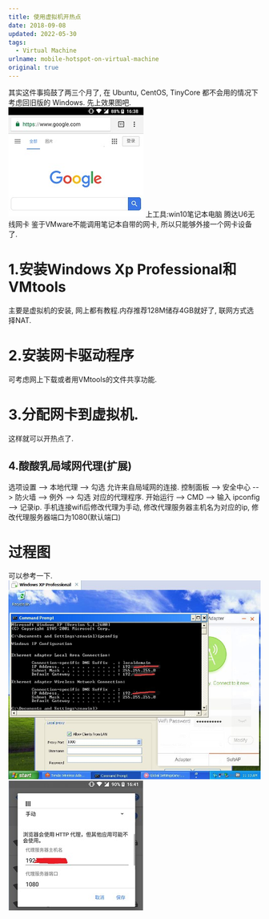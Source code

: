 ```yaml
---
title: 使用虚拟机开热点
date: 2018-09-08
updated: 2022-05-30
tags: 
  - Virtual Machine
urlname: mobile-hotspot-on-virtual-machine
original: true
---
```

其实这件事捣鼓了两三个月了, 在 Ubuntu, CentOS, TinyCore 都不会用的情况下考虑回旧版的 Windows. <!--more-->
先上效果图吧. 
![成功效果图](/picture/20180908-2.jpg)
上工具:win10笔记本电脑 腾达U6无线网卡
鉴于VMware不能调用笔记本自带的网卡, 所以只能够外接一个网卡设备了.
# 1.安装Windows Xp Professional和VMtools
主要是虚拟机的安装, 网上都有教程.内存推荐128M储存4GB就好了, 联网方式选择NAT.
# 2.安装网卡驱动程序
可考虑网上下载或者用VMtools的文件共享功能.
# 3.分配网卡到虚拟机.
这样就可以开热点了.
## 4.酸酸乳局域网代理(扩展)
选项设置 --> 本地代理 --> 勾选 允许来自局域网的连接.
控制面板 --> 安全中心 --> 防火墙 --> 例外 --> 勾选 对应的代理程序.
开始运行 --> CMD --> 输入 ipconfig  --> 记录ip.
手机连接wifi后修改代理为手动, 修改代理服务器主机名为对应的ip, 修改代理服务器端口为1080(默认端口)
# 过程图
可以参考一下.
![虚拟机配置](/picture/20180908-0.jpg)
![手机配置](/picture/20180908-1.jpg)
































